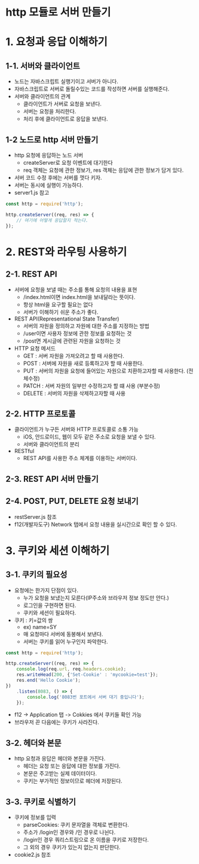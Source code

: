 http 모듈로 서버 만들기
=======================
# 1. 요청과 응답 이해하기
## 1-1. 서버와 클라이언트
* 노드는 자바스크립트 실행기이고 서버가 아니다.
* 자바스크립트로 서버로 돌릴수있는 코드를 작성하면 서버를 실행해준다.
* 서버와 클라이언트의 관계
    * 클라이언트가 서버로 요청을 보낸다.
    * 서버는 요청을 처리한다.
    * 처리 후에 클라이언트로 응답을 보낸다.
## 1-2 노드로 http 서버 만들기
* http 요청에 응답하는 노드 서버
    * createServer로 요청 이벤트에 대기한다
    * req 객체는 요청에 관한 정보가, res 객체는 응답에 관한 정보가 담겨 있다.
* 서버 코드 수정 후에는 서버를 껏다 키자.
* 서버는 동시에  실행이 가능하다.
* server1.js 참고
```js
const http = require('http');

http.createServer((req, res) => {
    // 여기에 어떻게 응답할지 적는다.
});
```
# 2. REST와 라우팅 사용하기
## 2-1. REST API
* 서버에 요청을 보낼 때는 주소를 통해 요청의 내용을 표현
    * /index.html이면 index.html을 보내달라는 뜻이다.
    * 항상 html을 요구할 필요는 없다
    * 서버가 이해하기 쉬운 주소가 좋다.
* REST API(Representational State Transfer)
    * 서버의 자원을 정의하고 자원에 대한 주소를 지정하는 방법
    * /user이면 사용자 정보에 관한 정보를 요청하는 것
    * /post면 게시글에 관련된 자원을 요청하는 것
* HTTP 요청 메서드
    * GET : 서버 자원을 가져오려고 할 때 사용한다.
    * POST : 서버에 자원을 새로 등록하고자 할 때 사용한다.
    * PUT : 서버의 자원을 요청에 들어있는 자원으로 치환하고자할 때 사용한다. (전체수정)
    * PATCH : 서버 자원의 일부만 수정하고자 할 떄 사용 (부분수정)
    * DELETE : 서버의 자원을 삭제하고자할 때 사용

## 2-2. HTTP 프로토콜
* 클라이언트가 누구든 서버와 HTTP 프로토콜로 소통 가능
    * iOS, 안드로이드, 웹이 모두 같은 주소로 요청을 보낼 수 있다.
    * 서버와 클라이언트의 분리
* RESTful
    * REST API를 사용한 주소 체계를 이용하는 서버이다.

## 2-3. REST API 서버 만들기
## 2-4. POST, PUT, DELETE 요청 보내기
*  restServer.js 참조
* f12(개발자도구) Network 탭에서 요청 내용을 실시간으로 확인 할 수 있다.

# 3. 쿠키와 세션 이해하기
## 3-1. 쿠키의 필요성
* 요청에는 한가지 단점이 있다.
    * 누가 요청을 보냈는지 모른다(IP주소와 브라우저 정보 정도만 안다.)
    * 로그인을 구현하면 된다.
    * 쿠키와 세션이 필요하다.
* 쿠키 : 키=값의 쌍
    * ex) name=SY
    * 매 요청마다 서버에 동봉해서 보낸다.
    * 서버는 쿠키를 읽어 누구인지 파악한다.
```js
const http = require('http');

http.createServer((req, res) => {
    console.log(req.url, req.headers.cookie);
    res.writeHead(200, {'Set-Cookie' : 'mycookie=test'});
    res.end('Hello Cookie');
})
    .listen(8083, () => {
        console.log('8083번 포트에서 서버 대기 중입니다');
    });
```
* f12 -> Application 탭 -> Cokkies 에서 쿠키들 확인 가능
* 브라우저 끈 다음에는 쿠키가 사라진다.
## 3-2. 헤더와 본문
* http 요청과 응답은 헤더와 본문을 가진다.
    * 헤더는 요청 또는 응답에 대한 정보를 가진다.
    * 본문은 주고받는 실제 데이터이다.
    * 쿠키는 부가적인 정보이므로 헤더에 저장된다.
## 3-3. 쿠키로 식별하기
* 쿠키에 정보를 입력
    * parseCookies: 쿠키 문자열을 객체로 변환한다.
    * 주소가 /login인 경우와 /인 경우로 나뉜다.
    * /login인 경우 쿼리스트링으로 온 이름을 쿠키로 저장한다.
    * 그 외의 경우 쿠키가 있는지 없는지 판단한다.
* cookie2.js 참조
